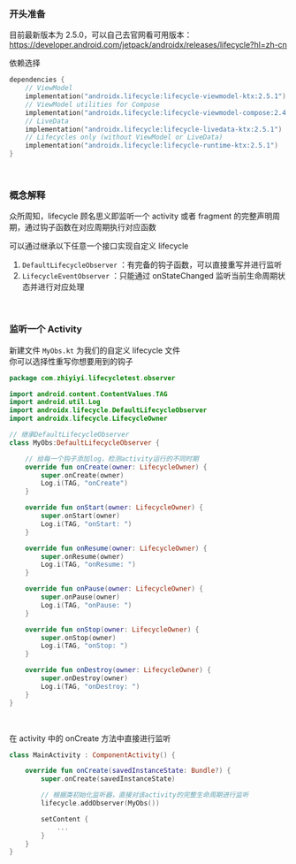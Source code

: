### 开头准备

目前最新版本为 2.5.0，可以自己去官网看可用版本：https://developer.android.com/jetpack/androidx/releases/lifecycle?hl=zh-cn

依赖选择

```kotlin
dependencies {
    // ViewModel
    implementation("androidx.lifecycle:lifecycle-viewmodel-ktx:2.5.1")
    // ViewModel utilities for Compose
    implementation("androidx.lifecycle:lifecycle-viewmodel-compose:2.4.0")
    // LiveData
    implementation("androidx.lifecycle:lifecycle-livedata-ktx:2.5.1")
    // Lifecycles only (without ViewModel or LiveData)
    implementation("androidx.lifecycle:lifecycle-runtime-ktx:2.5.1")
}
```

<br>

### 概念解释

众所周知，lifecycle 顾名思义即监听一个 activity 或者 fragment 的完整声明周期，通过钩子函数在对应周期执行对应函数

可以通过继承以下任意一个接口实现自定义 lifecycle

1. `DefaultLifecycleObserver` ：有完备的钩子函数，可以直接重写并进行监听
2. `LifecycleEventObserver` ：只能通过 onStateChanged 监听当前生命周期状态并进行对应处理

<br>

### 监听一个 Activity

新建文件 `MyObs.kt` 为我们的自定义 lifecycle 文件  
你可以选择性重写你想要用到的钩子

```kotlin
package com.zhiyiyi.lifecycletest.observer

import android.content.ContentValues.TAG
import android.util.Log
import androidx.lifecycle.DefaultLifecycleObserver
import androidx.lifecycle.LifecycleOwner

// 继承DefaultLifecycleObserver
class MyObs:DefaultLifecycleObserver {

    // 给每一个钩子添加log，检测activity运行的不同时期
    override fun onCreate(owner: LifecycleOwner) {
        super.onCreate(owner)
        Log.i(TAG, "onCreate")
    }

    override fun onStart(owner: LifecycleOwner) {
        super.onStart(owner)
        Log.i(TAG, "onStart: ")
    }

    override fun onResume(owner: LifecycleOwner) {
        super.onResume(owner)
        Log.i(TAG, "onResume: ")
    }

    override fun onPause(owner: LifecycleOwner) {
        super.onPause(owner)
        Log.i(TAG, "onPause: ")
    }

    override fun onStop(owner: LifecycleOwner) {
        super.onStop(owner)
        Log.i(TAG, "onStop: ")
    }

    override fun onDestroy(owner: LifecycleOwner) {
        super.onDestroy(owner)
        Log.i(TAG, "onDestroy: ")
    }
}
```

<br>

在 activity 中的 onCreate 方法中直接进行监听

```kotlin
class MainActivity : ComponentActivity() {

    override fun onCreate(savedInstanceState: Bundle?) {
        super.onCreate(savedInstanceState)

        // 根据类初始化监听器，直接对该activity的完整生命周期进行监听
        lifecycle.addObserver(MyObs())

        setContent {
            ...
        }
    }
}
```

<br>
